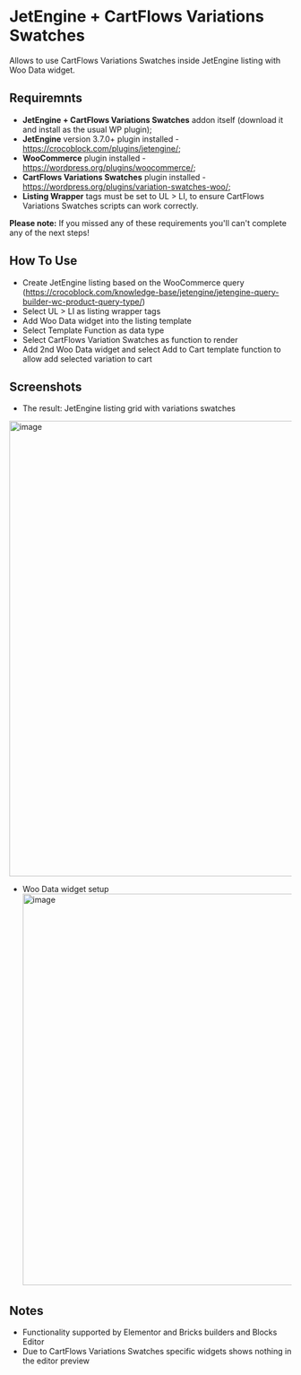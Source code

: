 # JetEngine + CartFlows Variations Swatches
Allows to use CartFlows Variations Swatches inside JetEngine listing with Woo Data widget.

## Requiremnts
- **JetEngine + CartFlows Variations Swatches** addon itself (download it and install as the usual WP plugin);
- **JetEngine** version 3.7.0+ plugin installed - https://crocoblock.com/plugins/jetengine/;
- **WooCommerce** plugin installed - https://wordpress.org/plugins/woocommerce/;
- **CartFlows Variations Swatches** plugin installed - https://wordpress.org/plugins/variation-swatches-woo/;
- **Listing Wrapper** tags must be set to UL > LI, to ensure CartFlows Variations Swatches scripts can work correctly.

**Please note:**
If you missed any of these requirements you'll can't complete any of the next steps!

## How To Use
- Create JetEngine listing based on the WooCommerce query (https://crocoblock.com/knowledge-base/jetengine/jetengine-query-builder-wc-product-query-type/)
- Select UL > LI as listing wrapper tags
- Add Woo Data widget into the listing template
- Select Template Function as data type
- Select CartFlows Variation Swatches as function to render
- Add 2nd Woo Data widget and select Add to Cart template function to allow add selected variation to cart

## Screenshots
-  The result: JetEngine listing grid with variations swatches
  <img width="812" alt="image" src="https://github.com/user-attachments/assets/7ce80258-3f47-44ff-a871-3cb2678f5ef8" />
  
- Woo Data widget setup
  <img width="698" alt="image" src="https://github.com/user-attachments/assets/55165aad-1860-40fd-961c-d7427c396aef" />

## Notes
- Functionality supported by Elementor and Bricks builders and Blocks Editor
- Due to CartFlows Variations Swatches specific widgets shows nothing in the editor preview
